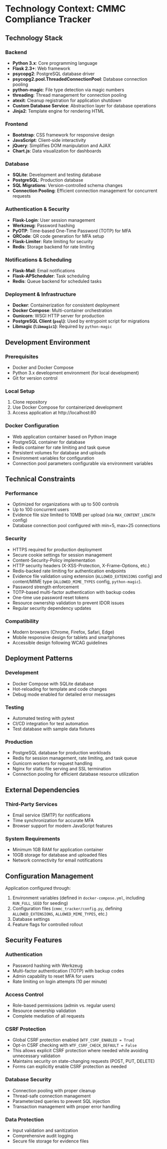 # Technology Context: CMMC Compliance Tracker

## Technology Stack

### Backend
- **Python 3.x**: Core programming language
- **Flask 2.3+**: Web framework
- **psycopg2**: PostgreSQL database driver
- **psycopg2.pool.ThreadedConnectionPool**: Database connection pooling
- **python-magic**: File type detection via magic numbers
- **threading**: Thread management for connection pooling
- **atexit**: Cleanup registration for application shutdown
- **Custom Database Service**: Abstraction layer for database operations
- **Jinja2**: Template engine for rendering HTML

### Frontend
- **Bootstrap**: CSS framework for responsive design
- **JavaScript**: Client-side interactivity
- **jQuery**: Simplifies DOM manipulation and AJAX
- **Chart.js**: Data visualization for dashboards

### Database
- **SQLite**: Development and testing database
- **PostgreSQL**: Production database
- **SQL Migrations**: Version-controlled schema changes
- **Connection Pooling**: Efficient connection management for concurrent requests

### Authentication & Security
- **Flask-Login**: User session management
- **Werkzeug**: Password hashing
- **PyOTP**: Time-based One-Time Password (TOTP) for MFA
- **QRCode**: QR code generation for MFA setup
- **Flask-Limiter**: Rate limiting for security
- **Redis**: Storage backend for rate limiting

### Notifications & Scheduling
- **Flask-Mail**: Email notifications
- **Flask-APScheduler**: Task scheduling
- **Redis**: Queue backend for scheduled tasks

### Deployment & Infrastructure
- **Docker**: Containerization for consistent deployment
- **Docker Compose**: Multi-container orchestration
- **Gunicorn**: WSGI HTTP server for production
- **PostgreSQL Client (`psql`)**: Used by entrypoint script for migrations
- **Libmagic (`libmagic1`)**: Required by `python-magic`

## Development Environment

### Prerequisites
- Docker and Docker Compose
- Python 3.x development environment (for local development)
- Git for version control

### Local Setup
1. Clone repository
2. Use Docker Compose for containerized development
3. Access application at http://localhost:80

### Docker Configuration
- Web application container based on Python image
- PostgreSQL container for database
- Redis container for rate limiting and task queue
- Persistent volumes for database and uploads
- Environment variables for configuration
- Connection pool parameters configurable via environment variables

## Technical Constraints

### Performance
- Optimized for organizations with up to 500 controls
- Up to 100 concurrent users
- Evidence file size limited to 10MB per upload (via `MAX_CONTENT_LENGTH` config)
- Database connection pool configured with min=5, max=25 connections

### Security
- HTTPS required for production deployment
- Secure cookie settings for session management
- Content-Security-Policy implementation
- HTTP security headers (X-XSS-Protection, X-Frame-Options, etc.)
- Redis-backed rate limiting for authentication endpoints
- Evidence file validation using extension (`ALLOWED_EXTENSIONS` config) and content/MIME type (`ALLOWED_MIME_TYPES` config, `python-magic`).
- Password strength enforcement
- TOTP-based multi-factor authentication with backup codes
- One-time use password reset tokens
- Resource ownership validation to prevent IDOR issues
- Regular security dependency updates

### Compatibility
- Modern browsers (Chrome, Firefox, Safari, Edge)
- Mobile responsive design for tablets and smartphones
- Accessible design following WCAG guidelines

## Deployment Patterns

### Development
- Docker Compose with SQLite database
- Hot-reloading for template and code changes
- Debug mode enabled for detailed error messages

### Testing
- Automated testing with pytest
- CI/CD integration for test automation
- Test database with sample data fixtures

### Production
- PostgreSQL database for production workloads
- Redis for session management, rate limiting, and task queue
- Gunicorn workers for request handling
- Nginx for static file serving and SSL termination
- Connection pooling for efficient database resource utilization

## External Dependencies

### Third-Party Services
- Email service (SMTP) for notifications
- Time synchronization for accurate MFA
- Browser support for modern JavaScript features

### System Requirements
- Minimum 1GB RAM for application container
- 10GB storage for database and uploaded files
- Network connectivity for email notifications

## Configuration Management

Application configured through:
1. Environment variables (defined in `docker-compose.yml`, including `RUN_FULL_SEED` for seeding)
2. Configuration files (`cmmc_tracker/config.py`, defining `ALLOWED_EXTENSIONS`, `ALLOWED_MIME_TYPES`, etc.)
3. Database settings
4. Feature flags for controlled rollout

## Security Features

### Authentication
- Password hashing with Werkzeug
- Multi-factor authentication (TOTP) with backup codes
- Admin capability to reset MFA for users
- Rate limiting on login attempts (10 per minute)

### Access Control
- Role-based permissions (admin vs. regular users)
- Resource ownership validation
- Complete mediation of all requests

### CSRF Protection
- Global CSRF protection enabled (`WTF_CSRF_ENABLED = True`)
- Opt-in CSRF checking with `WTF_CSRF_CHECK_DEFAULT = False`
- This allows explicit CSRF protection where needed while avoiding unnecessary validation
- Maintains security on state-changing requests (POST, PUT, DELETE)
- Forms can explicitly enable CSRF protection as needed

### Database Security
- Connection pooling with proper cleanup
- Thread-safe connection management
- Parameterized queries to prevent SQL injection
- Transaction management with proper error handling

### Data Protection
- Input validation and sanitization
- Comprehensive audit logging
- Secure file storage for evidence files 